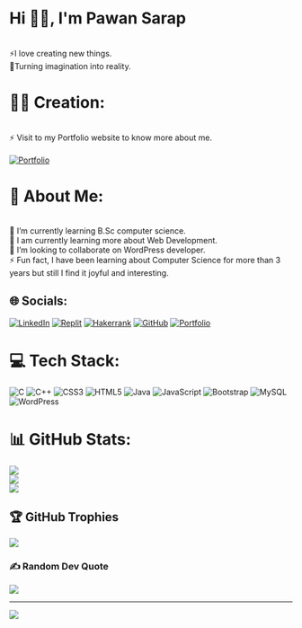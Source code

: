 
# Hi 👋🏻, I'm Pawan Sarap <br>
<br>⚡I love creating new things. <br>
🚀Turning imagination into reality. <br>
# 👨‍💻 Creation: 
<br>⚡ Visit to my Portfolio website to know more about me. <br><br>
 [![Portfolio](https://img.shields.io/badge/Portfolio-%23E34F26.svg?logo=Twitch&logoColor=white)](https://portfolio2916.000webhostapp.com/) 
# 💫 About Me:
<br> 🌱 I’m currently learning B.Sc computer science. <br> 💞️ I am currently learning more about Web Development. <br>💞️ I’m looking to collaborate on WordPress developer. <br>⚡ Fun fact, I have been learning about Computer Science for more than 3 years but still I find it joyful and interesting.<br>    


## 🌐 Socials:
[![LinkedIn](https://img.shields.io/badge/LinkedIn-%230077B5.svg?logo=linkedin&logoColor=white)](https://linkedin.com/in/https://www.linkedin.com/in/pawan-sarap-872694252/) 
[![Replit](https://img.shields.io/badge/Replit-%23E34F26.svg?logo=Replit&logoColor=white)](https://replit.com/@pawansarap/)
[![Hakerrank](https://img.shields.io/badge/-Hackerrank-2EC866?logo=HackerRank&logoColor=white)](https://www.hackerrank.com/pawansarap519?hr_r=1)
[![GitHub](https://img.shields.io/badge/GitHub-%23000000.svg?logo=GitHub&logoColor=white)](https://github.com/pawansarap/)
[![Portfolio](https://img.shields.io/badge/Portfolio-%23E34F26.svg?logo=Twitch&logoColor=white)](https://portfolio2916.000webhostapp.com/)

 

# 💻 Tech Stack:
![C](https://img.shields.io/badge/c-%2300599C.svg?style=for-the-badge&logo=c&logoColor=white) ![C++](https://img.shields.io/badge/c++-%2300599C.svg?style=for-the-badge&logo=c%2B%2B&logoColor=white) ![CSS3](https://img.shields.io/badge/css3-%231572B6.svg?style=for-the-badge&logo=css3&logoColor=white) ![HTML5](https://img.shields.io/badge/html5-%23E34F26.svg?style=for-the-badge&logo=html5&logoColor=white) ![Java](https://img.shields.io/badge/java-%23ED8B00.svg?style=for-the-badge&logo=java&logoColor=white) ![JavaScript](https://img.shields.io/badge/javascript-%23323330.svg?style=for-the-badge&logo=javascript&logoColor=%23F7DF1E) ![Bootstrap](https://img.shields.io/badge/bootstrap-%23563D7C.svg?style=for-the-badge&logo=bootstrap&logoColor=white) ![MySQL](https://img.shields.io/badge/mysql-%2300f.svg?style=for-the-badge&logo=mysql&logoColor=white) ![WordPress](https://img.shields.io/badge/wordpress-%23009639.svg?style=for-the-badge&logo=wordpress&logoColor=white)

# 📊 GitHub Stats:
![](https://github-readme-stats.vercel.app/api?username=pawansarap&theme=dark&hide_border=false&include_all_commits=true&count_private=false)<br/>
![](https://github-readme-streak-stats.herokuapp.com/?user=pawansarap&theme=dark&hide_border=false)<br/>
![](https://github-readme-stats.vercel.app/api/top-langs/?username=pawansarap&theme=dark&hide_border=false&include_all_commits=true&count_private=false&layout=compact)

## 🏆 GitHub Trophies
![](https://github-profile-trophy.vercel.app/?username=pawansarap&theme=onestar&no-frame=false&no-bg=false&margin-w=4)

### ✍️ Random Dev Quote
![](https://quotes-github-readme.vercel.app/api?type=horizontal&theme=radical)

---
[![](https://visitcount.itsvg.in/api?id=pawansarap&icon=0&color=0)](https://visitcount.itsvg.in)

<!-- Proudly created with GPRM ( https://gprm.itsvg.in ) -->
